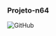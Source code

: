 ### Projeto-n64 

<img alt="GitHub" src="https://img.shields.io/github/license/evecoutinho/projeto-n64">


